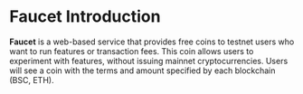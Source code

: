 # Faucet Introduction

**Faucet** is a web-based service that provides free coins to testnet users who want to run features or transaction fees. This coin allows users to experiment with features, without issuing mainnet cryptocurrencies. Users will see a coin with the terms and amount specified by each blockchain \(BSC, ETH\).


